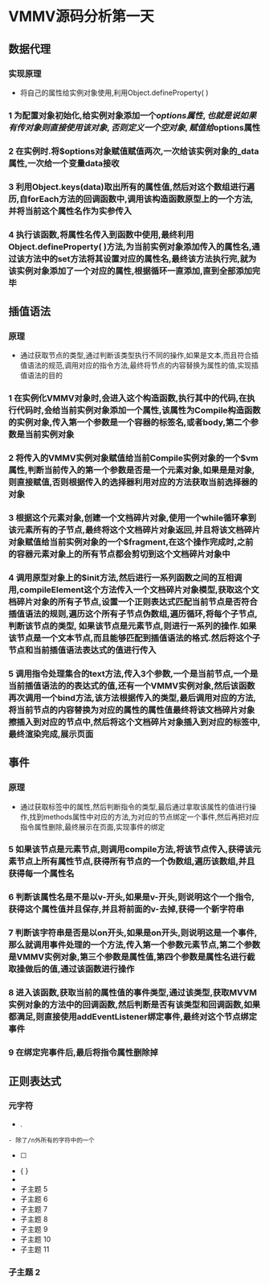 # VMMV源码分析第一天

## 数据代理

### 实现原理

- 将自己的属性给实例对象使用,利用Object.defineProperty( )

### 1 为配置对象初始化,给实例对象添加一个$options属性,也就是说如果有传对象则直接使用该对象,否则定义一个空对象,赋值给$options属性

### 2 在实例时.将$options对象赋值赋值两次,一次给该实例对象的_data属性,一次给一个变量data接收

### 3 利用Object.keys(data)取出所有的属性值,然后对这个数组进行遍历,自forEach方法的回调函数中,调用该构造函数原型上的一个方法,并将当前这个属性名作为实参传入

### 4 执行该函数,将属性名传入到函数中使用,最终利用Object.defineProperty( )方法,为当前实例对象添加传入的属性名,通过该方法中的set方法将其设置对应的属性名,最终该方法执行完,就为该实例对象添加了一个对应的属性,根据循环一直添加,直到全部添加完毕

## 插值语法

### 原理

- 通过获取节点的类型,通过判断该类型执行不同的操作,如果是文本,而且符合插值语法的规范,调用对应的指令方法,最终将节点的内容替换为属性的值,实现插值语法的目的

### 1 在实例化VMMV对象时,会进入这个构造函数,执行其中的代码,在执行代码时,会给当前实例对象添加一个属性,该属性为Compile构造函数的实例对象,传入第一个参数是一个容器的标签名,或者body,第二个参数是当前实例对象

### 2 将传入的VMMV实例对象赋值给当前Compile实例对象的一个$vm属性,判断当前传入的第一个参数是否是一个元素对象,如果是是对象,则直接赋值,否则根据传入的选择器利用对应的方法获取当前选择器的对象

### 3 根据这个元素对象,创建一个文档碎片对象,使用一个while循环拿到该元素所有的子节点,最终将这个文档碎片对象返回,并且将该文档碎片对象赋值给当前实例对象的一个$fragment,在这个操作完成时,之前的容器元素对象上的所有节点都会剪切到这个文档碎片对象中

### 4 调用原型对象上的$init方法,然后进行一系列函数之间的互相调用,compileElement这个方法传入一个文档碎片对象模型,获取这个文档碎片对象的所有子节点,设置一个正则表达式匹配当前节点是否符合插值语法的规则,遍历这个所有子节点伪数组,遍历循环,将每个子节点,判断该节点的类型,     如果该节点是元素节点,则进行一系列的操作.如果该节点是一个文本节点,而且能够匹配到插值语法的格式.然后将这个子节点和当前插值语法表达式的值进行传入

### 5 调用指令处理集合的text方法,传入3个参数,一个是当前节点,一个是当前插值语法的的表达式的值,还有一个VMMV实例对象,然后该函数再次调用一个bind方法,该方法根据传入的类型,最后调用对应的方法,将当前节点的内容替换为对应的属性的属性值最终将该文档碎片对象擦插入到对应的节点中,然后将这个文档碎片对象插入到对应的标签中,最终渲染完成,展示页面

## 事件

### 原理

- 通过获取标签中的属性,然后判断指令的类型,最后通过拿取该属性的值进行操作,找到methods属性中对应的方法,为对应的节点绑定一个事件,然后再把对应指令属性删除,最终展示在页面,实现事件的绑定

### 5 如果该节点是元素节点,则调用compile方法,将该节点传入,获得该元素节点上所有属性节点,获得所有节点的一个伪数组,遍历该数组,并且获得每一个属性名

### 6 判断该属性名是不是以v-开头,如果是v-开头,则说明这个一个指令,获得这个属性值并且保存,并且将前面的v-去掉,获得一个新字符串

### 7 判断该字符串是否是以on开头,如果是on开头,则说明这是一个事件,那么就调用事件处理的一个方法,传入第一个参数元素节点,第二个参数是VMMV实例对象,第三个参数是属性值,第四个参数是属性名进行截取操做后的值,通过该函数进行操作

### 8 进入该函数,获取当前的属性值的事件类型,通过该类型,获取MVVM实例对象的方法中的回调函数,然后判断是否有该类型和回调函数,如果都满足,则直接使用addEventListener绑定事件,最终对这个节点绑定事件

### 9 在绑定完事件后,最后将指令属性删除掉

## 正则表达式

### 元字符

-    . 

	- 除了/n外所有的字符中的一个

- [  ]
- { }
- 
- 子主题 5
- 子主题 6
- 子主题 7
- 子主题 8
- 子主题 9
- 子主题 10
- 子主题 11

### 子主题 2

